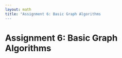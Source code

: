 ```yaml
---
layout: math
title: "Assignment 6: Basic Graph Algorithms 
---
```


# Assignment 6: Basic Graph Algorithms 